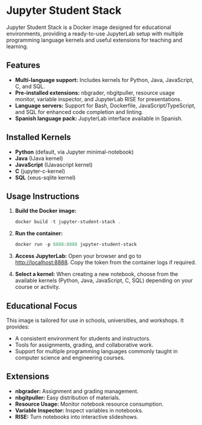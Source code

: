 # Jupyter Student Stack

Jupyter Student Stack is a Docker image designed for educational environments, providing a ready-to-use JupyterLab setup with multiple programming language kernels and useful extensions for teaching and learning.

## Features

- **Multi-language support:** Includes kernels for Python, Java, JavaScript, C, and SQL.
- **Pre-installed extensions:** nbgrader, nbgitpuller, resource usage monitor, variable inspector, and JupyterLab RISE for presentations.
- **Language servers:** Support for Bash, Dockerfile, JavaScript/TypeScript, and SQL for enhanced code completion and linting.
- **Spanish language pack:** JupyterLab interface available in Spanish.

## Installed Kernels

- **Python** (default, via Jupyter minimal-notebook)
- **Java** (IJava kernel)
- **JavaScript** (IJavascript kernel)
- **C** (jupyter-c-kernel)
- **SQL** (xeus-sqlite kernel)

## Usage Instructions

1. **Build the Docker image:**
	```powershell
	docker build -t jupyter-student-stack .
	```

2. **Run the container:**
	```powershell
	docker run -p 8888:8888 jupyter-student-stack
	```

3. **Access JupyterLab:**
	Open your browser and go to [http://localhost:8888](http://localhost:8888). Copy the token from the container logs if required.

4. **Select a kernel:**
	When creating a new notebook, choose from the available kernels (Python, Java, JavaScript, C, SQL) depending on your course or activity.

## Educational Focus

This image is tailored for use in schools, universities, and workshops. It provides:

- A consistent environment for students and instructors.
- Tools for assignments, grading, and collaborative work.
- Support for multiple programming languages commonly taught in computer science and engineering courses.

## Extensions

- **nbgrader:** Assignment and grading management.
- **nbgitpuller:** Easy distribution of materials.
- **Resource Usage:** Monitor notebook resource consumption.
- **Variable Inspector:** Inspect variables in notebooks.
- **RISE:** Turn notebooks into interactive slideshows.

